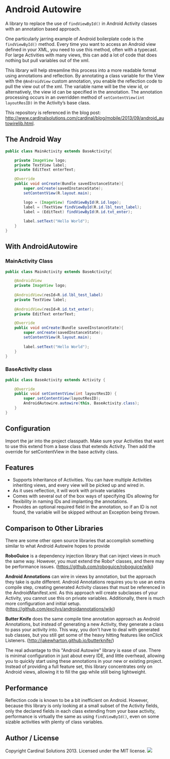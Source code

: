 Android Autowire
======

A library to replace the use of ```findViewById()``` in Android Activity classes with an annotation based approach.

One particularly jarring example of Android boilerplate code is the ```findViewById()``` method.  Every time you want to access an Android view defined in your XML, you need to use this method, often with a typecast.  For large Activities with many views, this can add a lot of code that does nothing but pull variables out of the xml.

This library will help streamline this process into a more readable format using annotations and reflection.  By annotating a class variable for the View with the ```@AndroidView``` custom annotation, you enable the reflection code to pull the view out of the xml.  The variable name will be the view id, or alternatively, the view id can be specified in the annotation.  The annotation processing occurs in an overridden method of ```setContentView(int layoutResID)``` in the Activity’s base class.

This repository is referenced in the blog post: http://www.cardinalsolutions.com/cardinal/blog/mobile/2013/09/android_autowirelib.html.

The Android Way
---------

```java
public class MainActivity extends BaseActivity{

	private ImageView logo;
	private TextView label;
	private EditText enterText;

	@Override
    public void onCreate(Bundle savedInstanceState){
        super.onCreate(savedInstanceState);
        setContentView(R.layout.main);

    	logo = (ImageView) findViewById(R.id.logo);
    	label = (TextView findViewById(R.id.lbl_test_label);
    	label = (EditText) findViewById(R.id.txt_enter);
    	
    	label.setText("Hello World");
	}
}
```

With AndroidAutowire
------------

### MainActivity Class

```java
public class MainActivity extends BaseActivity{

	@AndroidView
	private ImageView logo;
	
	@AndroidView(resId=R.id.lbl_test_label)
	private TextView label;
	
	@AndroidView(resId=R.id.txt_enter);
	private EditText enterText;

	@Override
    public void onCreate(Bundle savedInstanceState){
        super.onCreate(savedInstanceState);
        setContentView(R.layout.main);
        
        label.setText("Hello World");
	}
}
```

### BaseActivity class

```java
public class BaseActivity extends Activity {

	@Override
    public void setContentView(int layoutResID) {
    	super.setContentView(layoutResID);
    	AndroidAutowire.autowire(this, BaseActivity.class);
    }
}
```


Configuration
-------

Import the jar into the project classpath.  Make sure your Activities that want to use this extend from a base class that extends Activity.  Then add the override for setContentView in the base activity class.


Features
------

* Supports Inheritance of Activities. You can have multiple Activities inheriting views, and every view will be picked up and wired in.
* As it uses reflection, it will work with private variables
* Comes with several out of the box ways of specifying IDs allowing for flexibility in naming IDs and implanting the annotations.
* Provides an optional required field in the annotation, so if an ID is not found, the variable will be skipped without an Exception being thrown.

Comparison to Other Libraries
-------

There are some other open source libraries that accomplish something similar to what Android Autowire hopes to provide

**RoboGuice** is a dependency injection library that can inject views in much the same way.  However, you must extend the Robo* classes, and there may be performance issues. (https://github.com/roboguice/roboguice/wiki)

**Android Annotations** can wire in views by annotation, but the approach they take is quite different.  Android Annotations requires you to use an extra compile step, creating generated Activity classes that must be referenced in the AndroidManifest.xml.  As this approach will create subclasses of your Activity, you cannot use this on private variables.  Additionally, there is much more configuration and initial setup. (https://github.com/excilys/androidannotations/wiki)

**Butter Knife** does the same compile time annotation approach as Android Annotations, but instead of generating a new Activity, they generate a class to pass your activity into. This way, you don't have to deal with generated sub classes, but you still get some of the heavy hitting features like onClick Listeners. (http://jakewharton.github.io/butterknife/)

The real advantage to this "Android Autowire" library is ease of use.  There is minimal configuration in just about every IDE, and little overhead, allowing you to quickly start using these annotations in your new or existing project.  Instead of providing a full feature set, this library concentrates only on Android views, allowing it to fill the gap while still being lightweight.


Performance
------

Reflection code is known to be a bit inefficient on Android. However, because this library is only looking at a small subset of the Activity fields, only the declared fields in each class extending from your base activity, performance is virtually the same as using ```findViewById()```, even on some sizable activities with plenty of class variables.


## Author / License

Copyright Cardinal Solutions 2013. Licensed under the MIT license.
<img src="https://raw.github.com/CardinalNow/NSURLConnection-Debug/master/logo_footer.png"/>


